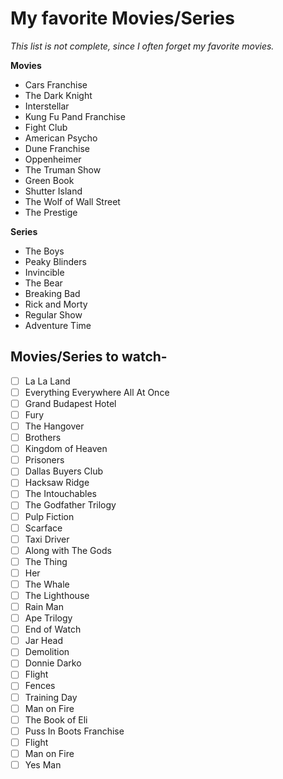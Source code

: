 # My favorite Movies/Series
*This list is not complete, since I often forget my favorite movies.*

**Movies**
- Cars Franchise
- The Dark Knight
- Interstellar
- Kung Fu Pand Franchise
- Fight Club
- American Psycho
- Dune Franchise
- Oppenheimer
- The Truman Show
- Green Book
- Shutter Island
- The Wolf of Wall Street
- The Prestige

**Series**
- The Boys
- Peaky Blinders
- Invincible
- The Bear
- Breaking Bad
- Rick and Morty
- Regular Show
- Adventure Time

## Movies/Series to watch- 
- [ ] La La Land
- [ ] Everything Everywhere All At Once
- [ ] Grand Budapest Hotel
- [ ] Fury
- [ ] The Hangover
- [ ] Brothers
- [ ] Kingdom of Heaven
- [ ] Prisoners
- [ ] Dallas Buyers Club
- [ ] Hacksaw Ridge
- [ ] The Intouchables
- [ ] The Godfather Trilogy
- [ ] Pulp Fiction
- [ ] Scarface
- [ ] Taxi Driver
- [ ] Along with The Gods
- [ ] The Thing
- [ ] Her
- [ ] The Whale
- [ ] The Lighthouse
- [ ] Rain Man
- [ ] Ape Trilogy
- [ ] End of Watch
- [ ] Jar Head
- [ ] Demolition
- [ ] Donnie Darko
- [ ] Flight
- [ ] Fences
- [ ] Training Day
- [ ] Man on Fire
- [ ] The Book of Eli
- [ ] Puss In Boots Franchise
- [ ] Flight
- [ ] Man on Fire
- [ ] Yes Man

